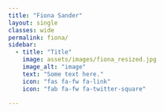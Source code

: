 ```yaml
---
title: "Fiona Sander"
layout: single
classes: wide
permalink: fiona/
sidebar:
  - title: "Title"
    image: assets/images/fiona_resized.jpg
    image_alt: "image"
    text: "Some text here."
    icon: "fas fa-fw fa-link"
    icon: "fab fa-fw fa-twitter-square"
    
---
```

